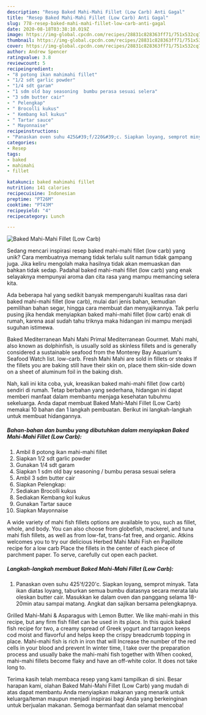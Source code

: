 ```yaml
---
description: "Resep Baked Mahi-Mahi Fillet (Low Carb) Anti Gagal"
title: "Resep Baked Mahi-Mahi Fillet (Low Carb) Anti Gagal"
slug: 778-resep-baked-mahi-mahi-fillet-low-carb-anti-gagal
date: 2020-08-18T03:38:10.019Z
image: https://img-global.cpcdn.com/recipes/28831c828363ff71/751x532cq70/baked-mahi-mahi-fillet-low-carb-foto-resep-utama.jpg
thumbnail: https://img-global.cpcdn.com/recipes/28831c828363ff71/751x532cq70/baked-mahi-mahi-fillet-low-carb-foto-resep-utama.jpg
cover: https://img-global.cpcdn.com/recipes/28831c828363ff71/751x532cq70/baked-mahi-mahi-fillet-low-carb-foto-resep-utama.jpg
author: Andrew Spencer
ratingvalue: 3.8
reviewcount: 5
recipeingredient:
- "8 potong ikan mahimahi fillet"
- "1/2 sdt garlic powder"
- "1/4 sdt garam"
- "1 sdm old bay seasoning  bumbu perasa sesuai selera"
- "3 sdm butter cair"
- " Pelengkap"
- " Brocolli kukus"
- " Kembang kol kukus"
- " Tartar sauce"
- " Mayonnaise"
recipeinstructions:
- "Panaskan oven suhu 425&#39;f/220&#39;c. Siapkan loyang, semprot minyak. Tata ikan diatas loyang, taburkan semua bumbu diatasnya secara merata lalu oleskan butter cair. Masukkan ke dalam oven dan panggang selama 18-20min atau sampai matang. Angkat dan sajikan bersama pelengkapnya."
categories:
- Resep
tags:
- baked
- mahimahi
- fillet

katakunci: baked mahimahi fillet 
nutrition: 141 calories
recipecuisine: Indonesian
preptime: "PT26M"
cooktime: "PT43M"
recipeyield: "4"
recipecategory: Lunch

---
```



![Baked Mahi-Mahi Fillet (Low Carb)](https://img-global.cpcdn.com/recipes/28831c828363ff71/751x532cq70/baked-mahi-mahi-fillet-low-carb-foto-resep-utama.jpg)

Sedang mencari inspirasi resep baked mahi-mahi fillet (low carb) yang unik? Cara membuatnya memang tidak terlalu sulit namun tidak gampang juga. Jika keliru mengolah maka hasilnya tidak akan memuaskan dan bahkan tidak sedap. Padahal baked mahi-mahi fillet (low carb) yang enak selayaknya mempunyai aroma dan cita rasa yang mampu memancing selera kita.

Ada beberapa hal yang sedikit banyak mempengaruhi kualitas rasa dari baked mahi-mahi fillet (low carb), mulai dari jenis bahan, kemudian pemilihan bahan segar, hingga cara membuat dan menyajikannya. Tak perlu pusing jika hendak menyiapkan baked mahi-mahi fillet (low carb) enak di rumah, karena asal sudah tahu triknya maka hidangan ini mampu menjadi suguhan istimewa.

Baked Mediterranean Mahi Mahi Primal Mediterranean Gourmet. Mahi mahi, also known as dolphinfish, is usually sold as skinless fillets and is generally considered a sustainable seafood from the Monterey Bay Aquarium&#39;s Seafood Watch list. low-carb. Fresh Mahi Mahi are sold in fillets or steaks If the fillets you are baking still have their skin on, place them skin-side down on a sheet of aluminum foil in the baking dish.


Nah, kali ini kita coba, yuk, kreasikan baked mahi-mahi fillet (low carb) sendiri di rumah. Tetap berbahan yang sederhana, hidangan ini dapat memberi manfaat dalam membantu menjaga kesehatan tubuhmu sekeluarga. Anda dapat membuat Baked Mahi-Mahi Fillet (Low Carb) memakai 10 bahan dan 1 langkah pembuatan. Berikut ini langkah-langkah untuk membuat hidangannya.

<!--inarticleads1-->

##### Bahan-bahan dan bumbu yang dibutuhkan dalam menyiapkan Baked Mahi-Mahi Fillet (Low Carb):

1. Ambil 8 potong ikan mahi-mahi fillet
1. Siapkan 1/2 sdt garlic powder
1. Gunakan 1/4 sdt garam
1. Siapkan 1 sdm old bay seasoning / bumbu perasa sesuai selera
1. Ambil 3 sdm butter cair
1. Siapkan  Pelengkap:
1. Sediakan  Brocolli kukus
1. Sediakan  Kembang kol kukus
1. Gunakan  Tartar sauce
1. Siapkan  Mayonnaise


A wide variety of mahi fish fillets options are available to you, such as fillet, whole, and body. You can also choose from globefish, mackerel, and tuna mahi fish fillets, as well as from low-fat, trans-fat free, and organic. Atkins welcomes you to try our delicious Herbed Mahi Mahi Fish en Papillote recipe for a low carb Place the fillets in the center of each piece of parchment paper. To serve, carefully cut open each packet. 

<!--inarticleads2-->

##### Langkah-langkah membuat Baked Mahi-Mahi Fillet (Low Carb):

1. Panaskan oven suhu 425&#39;f/220&#39;c. Siapkan loyang, semprot minyak. Tata ikan diatas loyang, taburkan semua bumbu diatasnya secara merata lalu oleskan butter cair. Masukkan ke dalam oven dan panggang selama 18-20min atau sampai matang. Angkat dan sajikan bersama pelengkapnya.


Grilled Mahi-Mahi &amp; Asparagus with Lemon Butter. We like mahi-mahi in this recipe, but any firm fish fillet can be used in its place. In this quick baked fish recipe for two, a creamy spread of Greek yogurt and tarragon keeps cod moist and flavorful and helps keep the crispy breadcrumb topping in place. Mahi-mahi fish is rich in iron that will Increase the number of the red cells in your blood and prevent In winter time, I take over the preparation process and usually bake the mahi-mahi fish together with When cooked, mahi-mahi fillets become flaky and have an off-white color. It does not take long to. 

Terima kasih telah membaca resep yang kami tampilkan di sini. Besar harapan kami, olahan Baked Mahi-Mahi Fillet (Low Carb) yang mudah di atas dapat membantu Anda menyiapkan makanan yang menarik untuk keluarga/teman maupun menjadi inspirasi bagi Anda yang berkeinginan untuk berjualan makanan. Semoga bermanfaat dan selamat mencoba!
